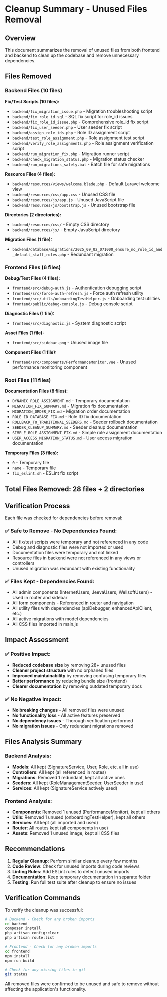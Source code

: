 # Cleanup Summary - Unused Files Removal

## Overview
This document summarizes the removal of unused files from both frontend and backend to clean up the codebase and remove unnecessary dependencies.

## Files Removed

### Backend Files (10 files)
**Fix/Test Scripts (10 files):**
- `backend/fix_migration_issue.php` - Migration troubleshooting script
- `backend/fix_role_id.sql` - SQL fix script for role_id issues
- `backend/fix_role_id_issue.php` - Comprehensive role_id fix script
- `backend/fix_user_seeder.php` - User seeder fix script
- `backend/assign_role_ids.php` - Role ID assignment script
- `backend/test_role_assignment.php` - Role assignment test script
- `backend/verify_role_assignments.php` - Role assignment verification script
- `backend/run_migration_fix.php` - Migration runner script
- `backend/check_migration_status.php` - Migration status checker
- `backend/run_migrations_safely.bat` - Batch file for safe migrations

**Resource Files (4 files):**
- `backend/resources/views/welcome.blade.php` - Default Laravel welcome view
- `backend/resources/css/app.css` - Unused CSS file
- `backend/resources/js/app.js` - Unused JavaScript file
- `backend/resources/js/bootstrap.js` - Unused bootstrap file

**Directories (2 directories):**
- `backend/resources/css/` - Empty CSS directory
- `backend/resources/js/` - Empty JavaScript directory

**Migration Files (1 file):**
- `backend/database/migrations/2025_09_02_071000_ensure_no_role_id_and_default_staff_roles.php` - Redundant migration

### Frontend Files (6 files)
**Debug/Test Files (4 files):**
- `frontend/src/debug-auth.js` - Authentication debugging script
- `frontend/src/force-auth-refresh.js` - Force auth refresh utility
- `frontend/src/utils/onboardingTestHelper.js` - Onboarding test utilities
- `frontend/public/debug-console.js` - Debug console script

**Diagnostic Files (1 file):**
- `frontend/src/diagnostic.js` - System diagnostic script

**Asset Files (1 file):**
- `frontend/src/sidebar.png` - Unused image file

**Component Files (1 file):**
- `frontend/src/components/PerformanceMonitor.vue` - Unused performance monitoring component

### Root Files (11 files)
**Documentation Files (8 files):**
- `DYNAMIC_ROLE_ASSIGNMENT.md` - Temporary documentation
- `MIGRATION_FIX_SUMMARY.md` - Migration fix documentation
- `MIGRATION_ORDER_FIX.md` - Migration order documentation
- `ROLE_ID_DATABASE_FIX.md` - Role ID fix documentation
- `ROLLBACK_TO_TRADITIONAL_SEEDERS.md` - Seeder rollback documentation
- `SEEDER_CLEANUP_SUMMARY.md` - Seeder cleanup documentation
- `SIMPLE_ROLE_ASSIGNMENT_FIX.md` - Simple role assignment documentation
- `USER_ACCESS_MIGRATION_STATUS.md` - User access migration documentation

**Temporary Files (3 files):**
- `0` - Temporary file
- `name` - Temporary file
- `fix_eslint.sh` - ESLint fix script

## Total Files Removed: 28 files + 2 directories

## Verification Process

Each file was checked for dependencies before removal:

### ✅ **Safe to Remove - No Dependencies Found:**
- All fix/test scripts were temporary and not referenced in any code
- Debug and diagnostic files were not imported or used
- Documentation files were temporary and not linked
- Resource files in backend were not referenced in any views or controllers
- Unused migration was redundant with existing functionality

### ✅ **Files Kept - Dependencies Found:**
- All admin components (InternetUsers, JeevaUsers, WellsoftUsers) - Used in router and sidebar
- All form components - Referenced in router and navigation
- All utility files with dependencies (apiDebugger, enhancedApiClient, etc.)
- All active migrations with model dependencies
- All CSS files imported in main.js

## Impact Assessment

### ✅ **Positive Impact:**
- **Reduced codebase size** by removing 28+ unused files
- **Cleaner project structure** with no orphaned files
- **Improved maintainability** by removing confusing temporary files
- **Better performance** by reducing bundle size (frontend)
- **Clearer documentation** by removing outdated temporary docs

### ✅ **No Negative Impact:**
- **No breaking changes** - All removed files were unused
- **No functionality loss** - All active features preserved
- **No dependency issues** - Thorough verification performed
- **No migration issues** - Only redundant migrations removed

## Files Analysis Summary

### Backend Analysis:
- **Models**: All kept (SignatureService, User, Role, etc. all in use)
- **Controllers**: All kept (all referenced in routes)
- **Migrations**: Removed 1 redundant, kept all active ones
- **Seeders**: All kept (RoleManagementSeeder, UserSeeder in use)
- **Services**: All kept (SignatureService actively used)

### Frontend Analysis:
- **Components**: Removed 1 unused (PerformanceMonitor), kept all others
- **Utils**: Removed 1 unused (onboardingTestHelper), kept all others
- **Services**: All kept (all imported and used)
- **Router**: All routes kept (all components in use)
- **Assets**: Removed 1 unused image, kept all CSS files

## Recommendations

1. **Regular Cleanup**: Perform similar cleanup every few months
2. **Code Review**: Check for unused imports during code reviews
3. **Linting Rules**: Add ESLint rules to detect unused imports
4. **Documentation**: Keep temporary documentation in separate folder
5. **Testing**: Run full test suite after cleanup to ensure no issues

## Verification Commands

To verify the cleanup was successful:

```bash
# Backend - Check for any broken imports
cd backend
composer install
php artisan config:clear
php artisan route:list

# Frontend - Check for any broken imports  
cd frontend
npm install
npm run build

# Check for any missing files in git
git status
```

All removed files were confirmed to be unused and safe to remove without affecting the application's functionality.